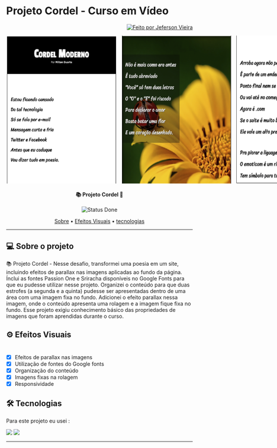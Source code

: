 # Projeto Cordel - Curso em Vídeo

<p align="end">
   <a href="https://github.com/JefersonVM">
    <img alt="Feito por Jeferson Vieira" src="https://img.shields.io/badge/feito-por%20 Jeferson Vieira-000000">
   </a>
</p>

<div style="display: flex; gap: 10px;" >
<img style="width: 300px; height: 400px;" src='./imagens/print_projeto01.png'  alt='Print parte 1 do projeto'>

<img style="width: 300px; height: 400px;" src='./imagens/print_projeto02.png' alt='Print parte 2 do projeto'>

<img style="width: 300px; height: 400px;" src='./imagens/print_projeto03.png' alt='Print parte 3 do projeto'>

<img style="width: 300px; height: 400px;" src='./imagens/print_projeto04.png' alt='Print parte 4 do projeto'>

</div>



<h4 align="center"> 
📚 Projeto Cordel 📖 
</h4>

<p align="center">
	 <img alt="Status Done" src="https://img.shields.io/badge/STATUS-CONCLU%C3%8DDO-brightgreen">
</p>

<p align="center">
 <a href="#sobre">Sobre</a> •
 <a href="#efeitos-visuais">Efeitos Visuais</a> •
 <a href="#tecnologias">tecnologias</a>  
</p>
<hr/>

## 💻 Sobre o projeto

<p id='sobre'>
📚 Projeto Cordel - Nesse desafio, transformei uma
poesia em um site, incluindo efeitos de
parallax nas imagens aplicadas ao fundo
da página. Ínclui as fontes Passion One
e Sriracha disponíveis no Google Fonts
para que eu pudesse utilizar nesse projeto.
Organizei o conteúdo para que duas
estrofes (a segunda e a quinta) pudesse ser
apresentadas dentro de uma área com
uma imagem fixa no fundo. Adicionei o
efeito parallax nessa imagem, onde o
conteúdo apresenta uma rolagem e a
imagem fique fixa no fundo.
Esse projeto exigiu conhecimento
básico das propriedades de imagens que
foram aprendidas durante o curso.
</p>

## ⚙️ Efeitos Visuais

<h1 id='efeitos-visuais'></h1>
                         
- [x] Efeitos de parallax nas imagens <br/>
- [x] Utilização de fontes do Google fonts<br/>
- [x] Organização do conteúdo<br/>
- [x] Imagens fixas na rolagem<br/>
- [x] Responsividade<br/>

## 🛠 Tecnologias

<p id="tecnologias">
Para este projeto eu usei :	
</p>

<img src='https://img.shields.io/badge/CSS3-1572B6?style=for-the-badge&logo=css3&logoColor=white'>
<img src= "https://img.shields.io/badge/HTML5-E34F26?style=for-the-badge&logo=html5&logoColor=white"/>

<hr>
